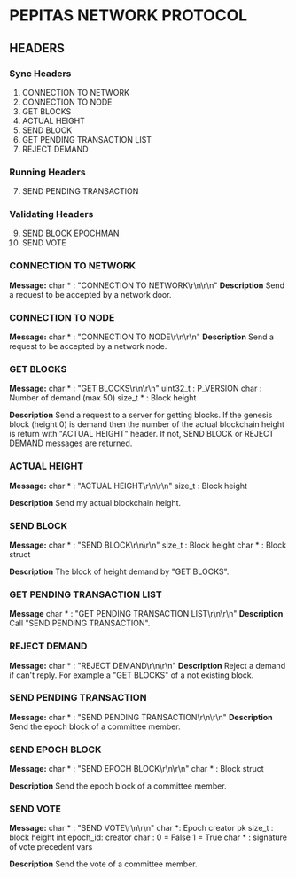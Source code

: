 # PEPITAS NETWORK PROTOCOL

## HEADERS

### Sync Headers
 1. CONNECTION TO NETWORK
 2. CONNECTION TO NODE
 3. GET BLOCKS
 4. ACTUAL HEIGHT
 5. SEND BLOCK
 6. GET PENDING TRANSACTION LIST
 7. REJECT DEMAND
### Running Headers
 7. SEND PENDING TRANSACTION
### Validating Headers
 9. SEND BLOCK EPOCHMAN
 10. SEND VOTE 

### CONNECTION TO NETWORK
**Message:**
char * : "CONNECTION TO NETWORK\r\n\r\n"
**Description**
Send a request to be accepted by a network door.

### CONNECTION TO NODE
**Message:**
char * : "CONNECTION TO NODE\r\n\r\n"
**Description**
Send a request to be accepted by a network node.
### GET BLOCKS
**Message:**
char * : "GET BLOCKS\r\n\r\n"
uint32_t : P_VERSION
char : Number of demand (max 50)
size_t * : Block height

**Description**
Send a request to a server for getting blocks. If the genesis block (height 0) is demand then the number of the actual blockchain height is return with "ACTUAL HEIGHT" header. If not, SEND BLOCK or REJECT DEMAND messages are returned.
### ACTUAL HEIGHT
**Message:**
char * : "ACTUAL HEIGHT\r\n\r\n"
size_t : Block height

**Description**
Send my actual blockchain height.
### SEND BLOCK
**Message:**
char * : "SEND BLOCK\r\n\r\n"
size_t : Block height
char * : Block struct

**Description**
The block of height demand by "GET BLOCKS".
### GET PENDING TRANSACTION LIST
**Message**
char * : "GET PENDING TRANSACTION LIST\r\n\r\n"
**Description**
Call "SEND PENDING TRANSACTION".
### REJECT DEMAND
**Message:**
char * : "REJECT DEMAND\r\n\r\n"
**Description**
Reject a demand if can't reply. For example a "GET BLOCKS" of a not existing block.
### SEND PENDING TRANSACTION
**Message:**
char * : "SEND PENDING TRANSACTION\r\n\r\n"
**Description**
Send the epoch block of a committee member.
### SEND EPOCH BLOCK
**Message:**
char * : "SEND EPOCH BLOCK\r\n\r\n"
char * : Block struct

**Description**
Send the epoch block of a committee member.

### SEND VOTE
**Message:**
char * : "SEND VOTE\r\n\r\n"
char *: Epoch creator pk
size_t : block height
int  epoch_id: creator
char : 0 = False 1 = True 
char * : signature of vote precedent vars

**Description**
Send the vote of a committee member.